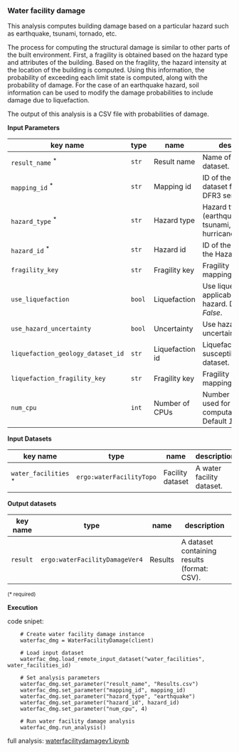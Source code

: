 ### Water facility damage

This analysis computes building damage based on a particular hazard such as earthquake, tsunami, tornado, etc.

The process for computing the structural damage is similar to other parts of the built environment. First, a fragility
is obtained based on the hazard type and attributes of the building. Based on the fragility, the hazard intensity at the 
location of the building is computed. Using this information, the probability of exceeding each limit state is computed, 
along with the probability of damage. For the case of an earthquake hazard, soil information can be used to
modify the damage probabilities to include damage due to liquefaction.  

The output of this analysis is a CSV file with probabilities of damage.

**Input Parameters**

key name | type | name | description
--- | --- | --- | ---
`result_name` <sup>*</sup> | `str` | Result name | Name of the result dataset.
`mapping_id` <sup>*</sup> | `str` | Mapping id | ID of the mapping dataset from the DFR3 service.
`hazard_type` <sup>*</sup> | `str` | Hazard type | Hazard type (earthquake, tsunami, tornado, hurricaneWindfields). 
`hazard_id` <sup>*</sup> | `str` | Hazard id | ID of the hazard from the Hazard service.
`fragility_key` | `str` | Fragility key | Fragility key used in mapping dataset.
`use_liquefaction` | `bool` | Liquefaction | Use liquefaction, if applicable to the hazard. Default is <br>*False*.
`use_hazard_uncertainty` | `bool` | Uncertainty | Use hazard uncertainty.
`liquefaction_geology_dataset_id` | `str` | Liquefaction id | Liquefaction susceptibility dataset.
`liquefaction_fragility_key` | `str` | Fragility key | Fragility key used in mapping dataset.
`num_cpu` | `int` | Number of CPUs | Number of CPUs used for parallel computations. <br>Default *1*.

**Input Datasets**

key name | type | name | description
--- | --- | --- | ---
`water_facilities` <sup>*</sup> | `ergo:waterFacilityTopo` | Facility dataset |  A water facility dataset.

**Output datasets** 

key name | type | name | description
--- | --- | --- | ---
`result` | `ergo:waterFacilityDamageVer4` | Results | A dataset containing results (format: CSV).

<small>(* required)</small>

**Execution**

code snipet:

```
    # Create water facility damage instance
    waterfac_dmg = WaterFacilityDamage(client)

    # Load input dataset
    waterfac_dmg.load_remote_input_dataset("water_facilities", water_facilities_id)

    # Set analysis parameters
    waterfac_dmg.set_parameter("result_name", "Results.csv")
    waterfac_dmg.set_parameter("mapping_id", mapping_id)
    waterfac_dmg.set_parameter("hazard_type", "earthquake")
    waterfac_dmg.set_parameter("hazard_id", hazard_id)
    waterfac_dmg.set_parameter("num_cpu", 4)

    # Run water facility damage analysis
    waterfac_dmg.run_analysis()
```

full analysis: [waterfacilitydamagev1.ipynb](https://incore.ncsa.illinois.edu/doc/examples/waterfacilitydamagev1.ipynb)
